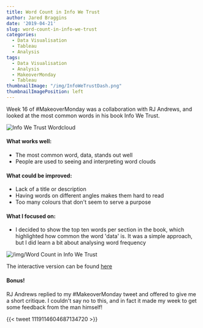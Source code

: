 ```yaml
---
title: Word Count in Info We Trust
author: Jared Braggins
date: '2019-04-21'
slug: word-count-in-info-we-trust
categories:
  - Data Visualisation
  - Tableau
  - Analysis
tags:
  - Data Visualisation
  - Analysis
  - MakeoverMonday
  - Tableau
thumbnailImage: "/img/InfoWeTrustDash.png"
thumbnailImagePosition: left
---
```


Week 16 of #MakeoverMonday was a collaboration with RJ Andrews, and looked at the most common words in his book Info We Trust.

<img src="/img/InfoWeTrust-wordcloud" title="Info We Trust Wordcloud"/>

#### What works well:
- The most common word, data, stands out well
- People are used to seeing and interpreting word clouds

#### What could be improved:
- Lack of a title or description
- Having words on different angles makes them hard to read
- Too many colours that don't seem to serve a purpose

#### What I focused on:
- I decided to show the top ten words per section in the book, which highlighted how common the word 'data' is. It was a simple approach, but I did learn a bit about analysing word frequency

<img src="/img/InfoWeTrustDash.png" title="/img/Word Count in Info We Trust"/>

The interactive version can be found [here](https://public.tableau.com/profile/jared.braggins2936#!/vizhome/WordCountinInfoWeTrust/InfoWeTrustDash)

#### Bonus!
RJ Andrews replied to my #MakeoverMonday tweet and offered to give me a short critique. I couldn't say no to this, and in fact it made my week to get some feedback from the man himself!

{{< tweet 1119114604687134720 >}}
